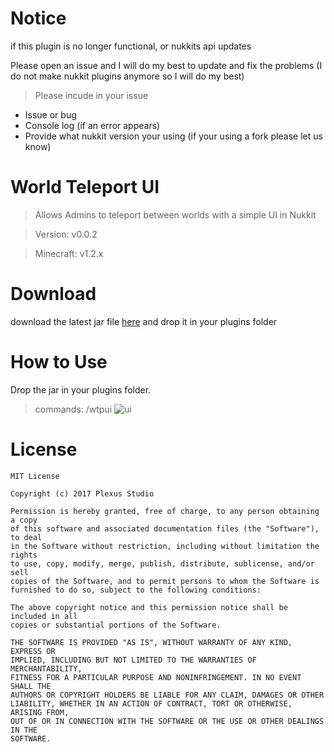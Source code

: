 # Notice
if this plugin is no longer functional, or nukkits api updates

Please open an issue and I will do my best to update and fix the problems (I do not make nukkit plugins anymore so I will do my best)

> Please incude in your issue
* Issue or bug
* Console log (if an error appears) 
* Provide what nukkit version your using (if your using a fork please let us know)

# World Teleport UI

> Allows Admins to teleport between worlds with a simple UI in Nukkit

> Version: v0.0.2

> Minecraft: v1.2.x

# Download
download the latest jar file [here](https://github.com/PlexusStudio/WorldTpUI-Nukkit/releases) and drop it in your plugins folder

# How to Use
Drop the jar in your plugins folder.

> commands: /wtpui
![ui](https://i.imgur.com/WAzvePA.png)

# License
```
MIT License

Copyright (c) 2017 Plexus Studio

Permission is hereby granted, free of charge, to any person obtaining a copy
of this software and associated documentation files (the "Software"), to deal
in the Software without restriction, including without limitation the rights
to use, copy, modify, merge, publish, distribute, sublicense, and/or sell
copies of the Software, and to permit persons to whom the Software is
furnished to do so, subject to the following conditions:

The above copyright notice and this permission notice shall be included in all
copies or substantial portions of the Software.

THE SOFTWARE IS PROVIDED "AS IS", WITHOUT WARRANTY OF ANY KIND, EXPRESS OR
IMPLIED, INCLUDING BUT NOT LIMITED TO THE WARRANTIES OF MERCHANTABILITY,
FITNESS FOR A PARTICULAR PURPOSE AND NONINFRINGEMENT. IN NO EVENT SHALL THE
AUTHORS OR COPYRIGHT HOLDERS BE LIABLE FOR ANY CLAIM, DAMAGES OR OTHER
LIABILITY, WHETHER IN AN ACTION OF CONTRACT, TORT OR OTHERWISE, ARISING FROM,
OUT OF OR IN CONNECTION WITH THE SOFTWARE OR THE USE OR OTHER DEALINGS IN THE
SOFTWARE.
```
